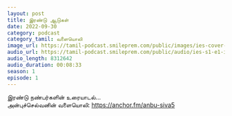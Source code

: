 ```yaml
---
layout: post
title: இரண்டு ஆடுகள்
date: 2022-09-30
category: podcast
category_tamil: வளையொலி
image_url: https://tamil-podcast.smileprem.com/public/images/ies-cover-art.jpg
audio_url: https://tamil-podcast.smileprem.com/public/audio/ies-s1-e1-irandu-aadugal.mp4
audio_length: 8312642
audio_duration: 00:08:33
season: 1
episode: 1
---
```


இரண்டு நண்பர்களின் உரையாடல்...   
அன்புச்செல்வனின் வளையொலி: https://anchor.fm/anbu-siva5